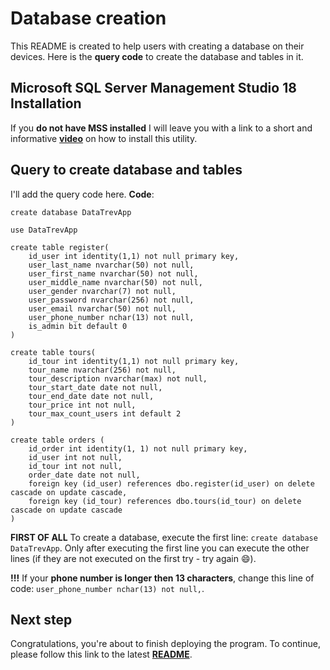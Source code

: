# Database creation
This README is created to help users with creating a database on their devices. Here is the **query code** to create the database and tables in it.
## Microsoft SQL Server Management Studio 18 Installation
If you **do not have MSS installed** I will leave you with a link to a short and informative [**video**](https://youtu.be/iaUXjTL_F9U) on how to install this utility.
## Query to create database and tables
I'll add the query code here.
**Code**:
```
create database DataTrevApp

use DataTrevApp

create table register(
	id_user int identity(1,1) not null primary key,
	user_last_name nvarchar(50) not null,
	user_first_name nvarchar(50) not null,
	user_middle_name nvarchar(50) not null,
	user_gender nvarchar(7) not null,
	user_password nvarchar(256) not null,
	user_email nvarchar(50) not null,
	user_phone_number nchar(13) not null,
	is_admin bit default 0
)

create table tours(
	id_tour int identity(1,1) not null primary key,
	tour_name nvarchar(256) not null,
	tour_description nvarchar(max) not null,
	tour_start_date date not null,
	tour_end_date date not null,
	tour_price int not null,
	tour_max_count_users int default 2
)

create table orders (
    id_order int identity(1, 1) not null primary key,
	id_user int not null,
	id_tour int not null,
    order_date date not null,
	foreign key (id_user) references dbo.register(id_user) on delete cascade on update cascade,
	foreign key (id_tour) references dbo.tours(id_tour) on delete cascade on update cascade
)
```
**FIRST OF ALL** To create a database, execute the first line: `create database DataTrevApp`.
Only after executing the first line you can execute the other lines (if they are not executed on the first try - try again :smile:).

**!!!** If your **phone number is longer then 13 characters**, change this line of code: `user_phone_number nchar(13) not null,`.

## Next step
Congratulations, you're about to finish deploying the program. To continue, please follow this link to the latest [**README**](README(Deployment).md).
